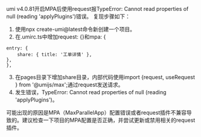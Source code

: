 umi v4.0.81开启MPA后使用request报TypeError: Cannot read properties of null (reading 'applyPlugins')错误。
复现步骤如下：

1. 使用npx create-umi@latest命令新创建一个项目。
2. 在.umirc.ts中增加request: {}和mpa: {

```php-template
entry: {
    share: { title: '工单详情' },
},
},
```

3. 在pages目录下增加share目录，内部代码使用import {request, useRequest } from '@umijs/max';通过request发送请求。
4. 发生错误，TypeError: Cannot read properties of null (reading 'applyPlugins')。

可能出现的原因是MPA（MaxParallelApp）配置错误或者request插件不兼容导致的。建议检查一下项目的MPA配置是否正确，并尝试更新或禁用相关的request插件。
